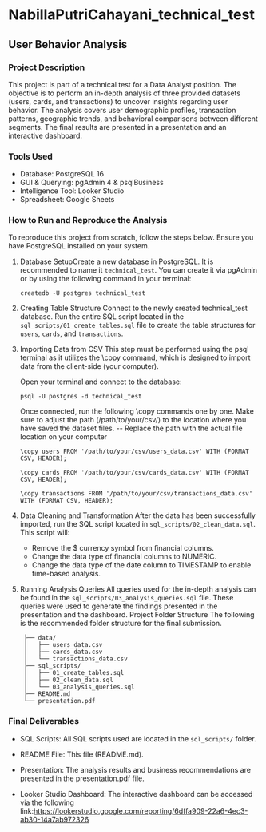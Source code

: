 # NabillaPutriCahayani_technical_test

## User Behavior Analysis
### Project Description

This project is part of a technical test for a Data Analyst position. The objective is to perform an in-depth analysis of three provided datasets (users, cards, and transactions) to uncover insights regarding user behavior. The analysis covers user demographic profiles, transaction patterns, geographic trends, and behavioral comparisons between different segments. 
The final results are presented in a presentation and an interactive dashboard.

### Tools Used
* Database: PostgreSQL 16
* GUI & Querying: pgAdmin 4 & psqlBusiness 
* Intelligence Tool: Looker Studio
* Spreadsheet: Google Sheets 

### How to Run and Reproduce the Analysis
To reproduce this project from scratch, follow the steps below. Ensure you have PostgreSQL installed on your system.
1. Database SetupCreate a new database in PostgreSQL. It is recommended to name it ```technical_test```. You can create it via pgAdmin or by using the following command in your terminal:

   ```createdb -U postgres technical_test```
   
3. Creating Table Structure
   Connect to the newly created technical_test database. Run the entire SQL script located in the ```sql_scripts/01_create_tables.sql``` file to create the table structures for ```users```, ```cards```, and ```transactions```.
   
4. Importing Data from CSV
   This step must be performed using the psql terminal as it utilizes the \copy command, which is designed to import data from the client-side (your computer).

   Open your terminal and connect to the database:

   ```psql -U postgres -d technical_test```

   Once connected, run the following \copy commands one by one. Make sure to adjust the path (/path/to/your/csv/) to the location where you have saved the dataset files.
   -- Replace the path with the actual file location on your computer
   
    ```
    \copy users FROM '/path/to/your/csv/users_data.csv' WITH (FORMAT CSV, HEADER);
   
    \copy cards FROM '/path/to/your/csv/cards_data.csv' WITH (FORMAT CSV, HEADER);
   
    \copy transactions FROM '/path/to/your/csv/transactions_data.csv' WITH (FORMAT CSV, HEADER);
    ```
   
4. Data Cleaning and Transformation
   After the data has been successfully imported, run the SQL script located in ```sql_scripts/02_clean_data.sql```. This script will:
   * Remove the $ currency symbol from financial columns.
   * Change the data type of financial columns to NUMERIC.
   * Change the data type of the date column to TIMESTAMP to enable time-based analysis.
   
6. Running Analysis Queries
   All queries used for the in-depth analysis can be found in the ```sql_scripts/03_analysis_queries.sql``` file.
   These queries were used to generate the findings presented in the presentation and the dashboard.
   Project Folder Structure
   The following is the recommended folder structure for the final submission.
   ```
    ├── data/
    │   ├── users_data.csv
    │   ├── cards_data.csv
    │   └── transactions_data.csv
    ├── sql_scripts/
    │   ├── 01_create_tables.sql
    │   ├── 02_clean_data.sql
    │   └── 03_analysis_queries.sql
    ├── README.md
    └── presentation.pdf
   ```
### Final Deliverables
* SQL Scripts: All SQL scripts used are located in the ```sql_scripts/``` folder.

* README File: This file (README.md).

* Presentation: The analysis results and business recommendations are presented in the presentation.pdf file.

* Looker Studio Dashboard: The interactive dashboard can be accessed via the following link:https://lookerstudio.google.com/reporting/6dffa909-22a6-4ec3-ab30-14a7ab972326
